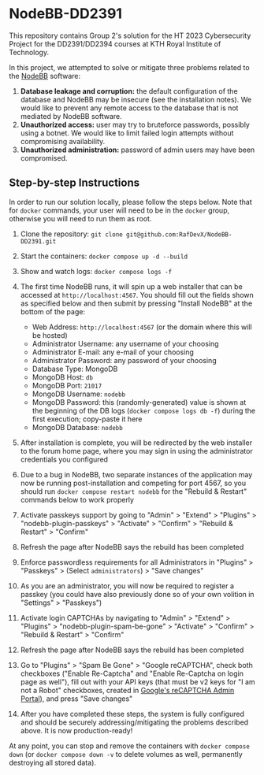 # NodeBB-DD2391

This repository contains Group 2's solution for the HT 2023 Cybersecurity Project for the DD2391/DD2394 courses at KTH Royal Institute of Technology.

In this project, we attempted to solve or mitigate three problems related to the [NodeBB](https://github.com/NodeBB/NodeBB) software:

1. **Database leakage and corruption:** the default configuration of the database and NodeBB may be insecure (see the installation notes). We would like to prevent any remote access to the database that is not mediated by NodeBB software.
2. **Unauthorized access:** user may try to bruteforce passwords, possibly using a botnet. We would like to limit failed login attempts without compromising availability.
3. **Unauthorized administration:** password of admin users may have been compromised.

## Step-by-step Instructions

In order to run our solution locally, please follow the steps below. Note that for `docker` commands, your user will need to be in the `docker` group, otherwise you will need to run them as root.

1. Clone the repository: `git clone git@github.com:RafDevX/NodeBB-DD2391.git`
2. Start the containers: `docker compose up -d --build`
3. Show and watch logs: `docker compose logs -f`
4. The first time NodeBB runs, it will spin up a web installer that can be accessed at `http://localhost:4567`. You should fill out the fields shown as specified below and then submit by pressing "Install NodeBB" at the bottom of the page:

    - Web Address: `http://localhost:4567` (or the domain where this will be hosted)
    - Administrator Username: any username of your choosing
    - Administrator E-mail: any e-mail of your choosing
    - Administrator Password: any password of your choosing
    - Database Type: MongoDB
    - MongoDB Host: `db`
    - MongoDB Port: `21017`
    - MongoDB Username: `nodebb`
    - MongoDB Password: this (randomly-generated) value is shown at the beginning of the DB logs (`docker compose logs db -f`) during the first execution; copy-paste it here
    - MongoDB Database: `nodebb`

5. After installation is complete, you will be redirected by the web installer to the forum home page, where you may sign in using the administrator credentials you configured
6. Due to a bug in NodeBB, two separate instances of the application may now be running post-installation and competing for port 4567, so you should run `docker compose restart nodebb` for the "Rebuild & Restart" commands below to work properly
7. Activate passkeys support by going to "Admin" > "Extend" > "Plugins" > "nodebb-plugin-passkeys" > "Activate" > "Confirm" > "Rebuild & Restart" > "Confirm"
8. Refresh the page after NodeBB says the rebuild has been completed
9. Enforce passwordless requirements for all Administrators in "Plugins" > "Passkeys" > (Select `administrators`) > "Save changes"
10. As you are an administrator, you will now be required to register a passkey (you could have also previously done so of your own volition in "Settings" > "Passkeys")
11. Activate login CAPTCHAs by navigating to "Admin" > "Extend" > "Plugins" > "nodebb-plugin-spam-be-gone" > "Activate" > "Confirm" > "Rebuild & Restart" > "Confirm"
12. Refresh the page after NodeBB says the rebuild has been completed
13. Go to "Plugins" > "Spam Be Gone" > "Google reCAPTCHA", check both checkboxes ("Enable Re-Captcha" and "Enable Re-Captcha on login page as well"), fill out with your API keys (that must be v2 keys for "I am not a Robot" checkboxes, created in [Google's reCAPTCHA Admin Portal](https://www.google.com/recaptcha/admin)), and press "Save changes"
14. After you have completed these steps, the system is fully configured and should be securely addressing/mitigating the problems described above. It is now production-ready!

At any point, you can stop and remove the containers with `docker compose down` (or `docker compose down -v` to delete volumes as well, permanently destroying all stored data).
